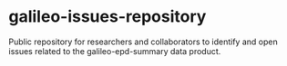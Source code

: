 # galileo-issues-repository
Public repository for researchers and collaborators to identify and open issues related to the galileo-epd-summary data product.
